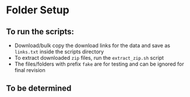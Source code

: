 # Folder Setup
## To run the scripts:
 - Download/bulk copy the download links for the data and save as `links.txt` inside the scripts directory
 - To extract downloaded `zip` files, run the `extract_zip.sh` script
 - The files/folders with prefix `fake` are for testing and can be ignored for final revision
## To be determined
